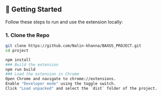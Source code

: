 
## 🚀 Getting Started

Follow these steps to run and use the extension locally:

### 1. Clone the Repo

```bash
git clone https://github.com/Nalin-khanna/BAXUS_PROJECT.git
cd project

npm install
### Build the extension
npm run build
### Load the extension in Chrome
Open Chrome and navigate to chrome://extensions.
Enable "Developer mode" using the toggle switch.
Click "Load unpacked" and select the `dist` folder of the project.
